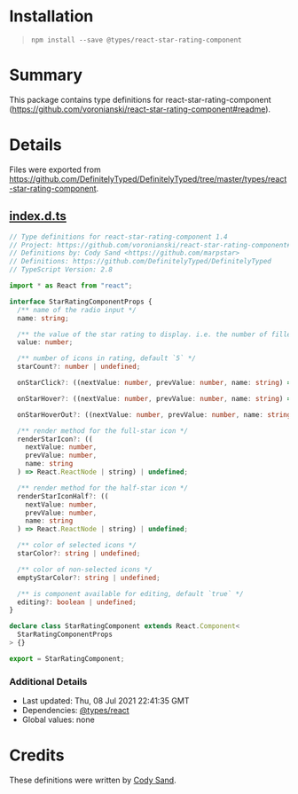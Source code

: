 # Installation
> `npm install --save @types/react-star-rating-component`

# Summary
This package contains type definitions for react-star-rating-component (https://github.com/voronianski/react-star-rating-component#readme).

# Details
Files were exported from https://github.com/DefinitelyTyped/DefinitelyTyped/tree/master/types/react-star-rating-component.
## [index.d.ts](https://github.com/DefinitelyTyped/DefinitelyTyped/tree/master/types/react-star-rating-component/index.d.ts)
````ts
// Type definitions for react-star-rating-component 1.4
// Project: https://github.com/voronianski/react-star-rating-component#readme
// Definitions by: Cody Sand <https://github.com/marpstar>
// Definitions: https://github.com/DefinitelyTyped/DefinitelyTyped
// TypeScript Version: 2.8

import * as React from "react";

interface StarRatingComponentProps {
  /** name of the radio input */
  name: string;

  /** the value of the star rating to display. i.e. the number of filled stars */
  value: number;

  /** number of icons in rating, default `5` */
  starCount?: number | undefined;

  onStarClick?: ((nextValue: number, prevValue: number, name: string) => void) | undefined;

  onStarHover?: ((nextValue: number, prevValue: number, name: string) => void) | undefined;

  onStarHoverOut?: ((nextValue: number, prevValue: number, name: string) => void) | undefined;

  /** render method for the full-star icon */
  renderStarIcon?: ((
    nextValue: number,
    prevValue: number,
    name: string
  ) => React.ReactNode | string) | undefined;

  /** render method for the half-star icon */
  renderStarIconHalf?: ((
    nextValue: number,
    prevValue: number,
    name: string
  ) => React.ReactNode | string) | undefined;

  /** color of selected icons */
  starColor?: string | undefined;

  /** color of non-selected icons */
  emptyStarColor?: string | undefined;

  /** is component available for editing, default `true` */
  editing?: boolean | undefined;
}

declare class StarRatingComponent extends React.Component<
  StarRatingComponentProps
> {}

export = StarRatingComponent;

````

### Additional Details
 * Last updated: Thu, 08 Jul 2021 22:41:35 GMT
 * Dependencies: [@types/react](https://npmjs.com/package/@types/react)
 * Global values: none

# Credits
These definitions were written by [Cody Sand](https://github.com/marpstar).

